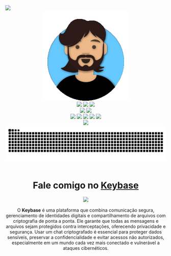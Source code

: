 <img src="https://readme-typing-svg.herokuapp.com/?font=Quicksand&size=72&center=true&vCenter=true&width=1024&height=72&duration=6000&lines=Raul+Dipeas">

<div align="center">
  <a href=https://rauldipeas.pages.dev><img src="avatar.gif"></a>
  </br>
  <a href="https://dev.to/rauldipeas"><img src="https://img.shields.io/badge/dev.to-0A0A0A?logo=devdotto&logoColor=fff&style=for-the-badge"></a>
  <a href="https://bandlab.com/rauldipeas"><img src="https://img.shields.io/badge/BandLab-F12C18?logo=bandlab&logoColor=fff&style=for-the-badge"></a>
  <a href="https://trakt.tv/users/rauldipeas"><img src="https://img.shields.io/badge/Trakt-ED1C24?logo=trakt&logoColor=fff&style=for-the-badge"></a>
  </br>
  <a href="https://phanpy.social/#/mastodon.social/a/1202480?media=1"><img src="https://img.shields.io/mastodon/follow/001202480?color=6263fd&domain=https%3A%2F%2Fmastodon.social&label=Mastodon&logo=mastodon&style=for-the-badge"></a>
  <a href="https://youtube.com/rauldipeas"><img src="https://img.shields.io/youtube/channel/subscribers/UCDujDO27n_ItUi_mPDXEZpQ?logoColor=red&=label=YouTuhe&logo=youtube&style=for-the-badge"></a>
  </br>
  <a href="https://respin-rdx.sourceforge.io"><img src="https://raw.githubusercontent.com/PapirusDevelopmentTeam/papirus-icon-theme/master/Papirus/64x64/apps/tux.svg"></a>
  <a href="https://rauldipeas.substack.com"><img src="https://raw.githubusercontent.com/PapirusDevelopmentTeam/papirus-icon-theme/master/Papirus/64x64/apps/fbreader.svg"></a>
  <a href="https://phanpy.social/#/mastodon.social/a/1202480?media=1"><img src="https://raw.githubusercontent.com/PapirusDevelopmentTeam/papirus-icon-theme/master/Papirus/64x64/apps/mstdn.svg" class="links-svg blob"></a>
  <a href="https://keybase.io/rauldipeas_wkb"><img src="https://raw.githubusercontent.com/PapirusDevelopmentTeam/papirus-icon-theme/master/Papirus/64x64/apps/keybase.svg"></a>
  <a href="https://youtube.com/rauldipeas"><img src="https://raw.githubusercontent.com/PapirusDevelopmentTeam/papirus-icon-theme/master/Papirus/64x64/apps/youtube.svg"></a>
  </br>
  <img src="https://github-readme-stats.vercel.app/api?username=rauldipeas&include_all_commits=true&show_icons=true&theme=transparent&hide_border=true&hide_title=true&locale=pt-br">
  </br>
  <picture>
    <source media="(prefers-color-scheme: dark)" srcset="https://github.com/rauldipeas/rauldipeas/blob/snake/snake-dark.svg">
    <source media="(prefers-color-scheme: light)" srcset="https://github.com/rauldipeas/rauldipeas/blob/snake/snake.svg">
    <img src="https://github.com/rauldipeas/rauldipeas/blob/snake/snake.svg">
  </picture>
  </br>
  </br>
  <h1>Fale comigo no <a href="keybase://chat/rauldipeas_wkb"><strong>Keybase</strong></a></h1>
  <img src="https://keybase.io/images/blog/teams/teams-splash-announcement.png" width="600px">
  <p>O <strong>Keybase</strong> é uma plataforma que combina comunicação segura, gerenciamento de identidades digitais e compartilhamento de arquivos com criptografia de ponta a ponta. Ele garante que todas as mensagens e arquivos sejam protegidos contra interceptações, oferecendo privacidade e segurança. Usar um chat criptografado é essencial para proteger dados sensíveis, preservar a confidencialidade e evitar acessos não autorizados, especialmente em um mundo cada vez mais conectado e vulnerável a ataques cibernéticos.</p>
</div>